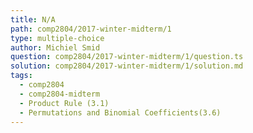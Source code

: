 ```yaml
---
title: N/A
path: comp2804/2017-winter-midterm/1
type: multiple-choice
author: Michiel Smid
question: comp2804/2017-winter-midterm/1/question.ts
solution: comp2804/2017-winter-midterm/1/solution.md
tags:
  - comp2804
  - comp2804-midterm
  - Product Rule (3.1)
  - Permutations and Binomial Coefficients(3.6)
---
```


